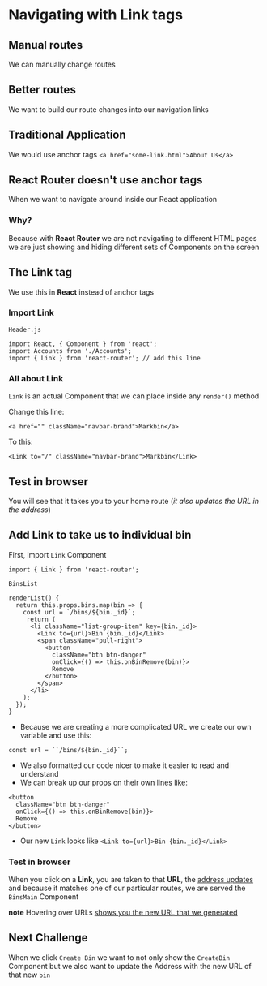 # Navigating with Link tags
## Manual routes
We can manually change routes

## Better routes
We want to build our route changes into our navigation links

## Traditional Application
We would use anchor tags `<a href="some-link.html">About Us</a>`

## React Router doesn't use anchor tags
When we want to navigate around inside our React application

### Why? 
Because with **React Router** we are not navigating to different HTML pages we are just showing and hiding different sets of Components on the screen

## The Link tag
We use this in **React** instead of anchor tags

### Import Link
`Header.js`

```
import React, { Component } from 'react';
import Accounts from './Accounts';
import { Link } from 'react-router'; // add this line
```

### All about Link
`Link` is an actual Component that we can place inside any `render()` method

Change this line:

`<a href="" className="navbar-brand">Markbin</a>`

To this:

`<Link to="/" className="navbar-brand">Markbin</Link>`

## Test in browser
You will see that it takes you to your home route (_it also updates the URL in the address_)

## Add Link to take us to individual bin
First, import `Link` Component

`import { Link } from 'react-router';`

`BinsList`

```
renderList() {
  return this.props.bins.map(bin => {
    const url = `/bins/${bin._id}`; 
     return (
      <li className="list-group-item" key={bin._id}>
        <Link to={url}>Bin {bin._id}</Link>
        <span className="pull-right">
          <button
            className="btn btn-danger"
            onClick={() => this.onBinRemove(bin)}>
            Remove
          </button>
        </span>
      </li>
    );
  });
}
```

* Because we are creating a more complicated URL we create our own variable and use this:

`const url = ``/bins/${bin._id}``;`

* We also formatted our code nicer to make it easier to read and understand
* We can break up our props on their own lines like:

```
<button
  className="btn btn-danger"
  onClick={() => this.onBinRemove(bin)}>
  Remove
</button>
```

* Our new `Link` looks like `<Link to={url}>Bin {bin._id}</Link>`

### Test in browser
When you click on a **Link**, you are taken to that **URL**, the [address updates](https://i.imgur.com/85pciQI.png) and because it matches one of our particular routes, we are served the `BinsMain` Component

**note** Hovering over URLs [shows you the new URL that we generated](https://i.imgur.com/fBYi9UE.png)

## Next Challenge
When we click `Create Bin` we want to not only show the `CreateBin` Component but we also want to update the Address with the new URL of that new `bin`


